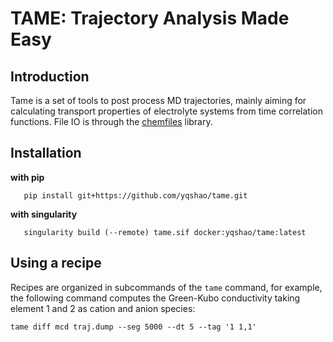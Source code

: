 # TAME: Trajectory Analysis Made Easy

## Introduction

Tame is a set of tools to post process MD trajectories, mainly aiming for
calculating transport properties of electrolyte systems from time correlation
functions. File IO is through the [chemfiles] library.

[chemfiles]: https://chemfiles.org/

## Installation

**with pip**

``` shell
   pip install git+https://github.com/yqshao/tame.git
```

**with singularity**

``` shell
   singularity build (--remote) tame.sif docker:yqshao/tame:latest
```

## Using a recipe

Recipes are organized in subcommands of the `tame` command, for example, the
following command computes the Green-Kubo conductivity taking element 1 and 2 as
cation and anion species:

``` shell
tame diff mcd traj.dump --seg 5000 --dt 5 --tag '1 1,1'
```

